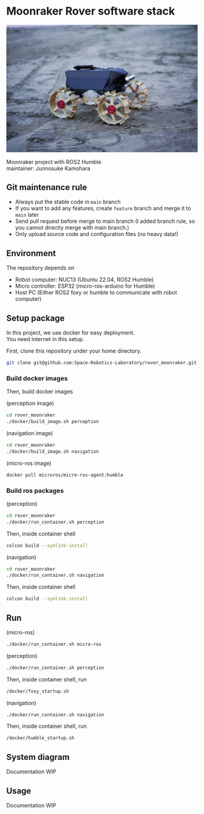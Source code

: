 # Moonraker Rover software stack

<img src="docs/media/moonraker.jpg"></img>

Moonraker project with ROS2 Humble \
maintainer: Junnosuke Kamohara

## Git maintenance rule
- Always put the stable code in `main` branch
- If you want to add any features, create `feature` branch and merge it to `main` later
- Send pull request before merge to main branch (I added branch rule, so you cannot directly merge with main branch.)
- Only upload source code and configuration files (no heavy data!)

## Environment
The repository depends on
- Robot computer: NUC13 (Ubuntu 22.04, ROS2 Humble)
- Micro controller: ESP32 (micro-ros-arduino for Humble)
- Host PC (Either ROS2 foxy or humble to communicate with robot computer)

## Setup package
In this project, we use docker for easy deployment.  
You need internet in this setup.

First, clone this repository under your home directory. 
```bash
git clone git@github.com:Space-Robotics-Laboratory/rover_moonraker.git
```

### Build docker images
Then, build docker images


(perception image)
```bash
cd rover_moonraker
./docker/build_image.sh perception
```

(navigation image)
```bash
cd rover_moonraker
./docker/build_image.sh navigation
```

(micro-ros image)
```bash
docker pull microros/micro-ros-agent:humble
```

### Build ros packages
(perception)
```bash
cd rover_moonraker
./docker/run_container.sh perception
```
Then, inside container shell
```bash
colcon build --symlink-install
```

(navigation)
```bash
cd rover_moonraker
./docker/run_container.sh navigation
```
Then, inside container shell
```bash
colcon build --symlink-install
```


## Run

(micro-ros)
```bash
./docker/run_container.sh micro-ros
```

(perception)
```bash
./docker/run_container.sh perception
```
Then, inside container shell, run
```bash
/docker/foxy_startup.sh
```

(navigation)
```bash
./docker/run_container.sh navigation
```
Then, inside container shell, run
```bash
/docker/humble_startup.sh
```

## System diagram
Documentation WIP

## Usage
Documentation WIP